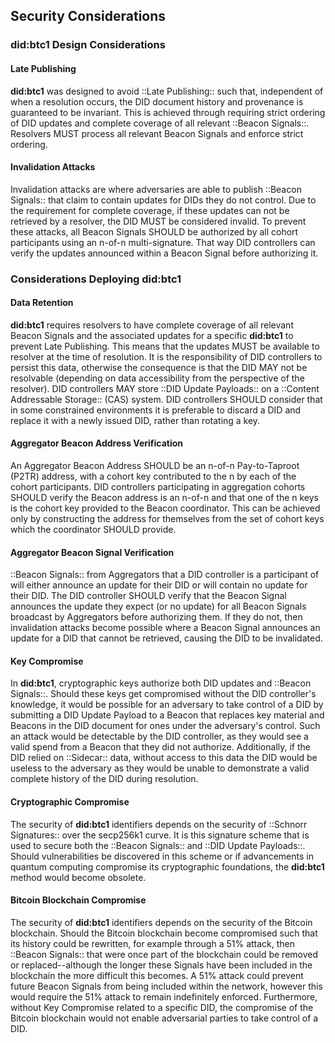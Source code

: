 ## Security Considerations

### did:btc1 Design Considerations

#### Late Publishing

**did:btc1** was designed to avoid ::Late Publishing:: such that, independent of when
a resolution occurs, the DID document history and provenance is guaranteed to
be invariant. This is achieved through requiring strict ordering of DID updates
and complete coverage of all relevant ::Beacon Signals::. Resolvers MUST process all
relevant Beacon Signals and enforce strict ordering.

#### Invalidation Attacks

Invalidation attacks are where adversaries are able to publish ::Beacon Signals::
that claim to contain updates for DIDs they do not control. Due to the requirement
for complete coverage, if these updates can not be retrieved by a resolver, the
DID MUST be considered invalid. To prevent these attacks, all Beacon Signals SHOULD
be authorized by all cohort participants using an n-of-n multi-signature. That
way DID controllers can verify the updates announced within a Beacon Signal
before authorizing it.

### Considerations Deploying did:btc1

#### Data Retention

**did:btc1** requires resolvers to have complete coverage of all relevant Beacon
Signals and the associated updates for a specific **did:btc1** to prevent Late
Publishing. This means that the updates MUST be available to resolver at the
time of resolution. It is the responsibility of DID controllers to persist this
data, otherwise the consequence is that the DID MAY not be resolvable (depending
on data accessibility from the perspective of the resolver).  DID controllers
MAY store ::DID Update Payloads:: on a ::Content Addressable Storage:: (CAS) system. DID
controllers SHOULD consider that in some constrained environments it is preferable
to discard a DID and replace it with a newly issued DID, rather than rotating
a key.

#### Aggregator Beacon Address Verification

An Aggregator Beacon Address SHOULD be an n-of-n Pay-to-Taproot (P2TR) address,
with a cohort key contributed to the n by each of the cohort participants. DID
controllers participating in aggregation cohorts SHOULD verify the Beacon address
is an n-of-n and that one of the n keys is the cohort key provided to the Beacon
coordinator. This can be achieved only by constructing the address for themselves
from the set of cohort keys which the coordinator SHOULD provide.

#### Aggregator Beacon Signal Verification

::Beacon Signals:: from Aggregators that a DID controller is a participant of will
either announce an update for their DID or will contain no update for their DID.
The DID controller SHOULD verify that the Beacon Signal announces the update they
expect (or no update) for all Beacon Signals broadcast by Aggregators before
authorizing them. If they do not, then invalidation attacks become possible where
a Beacon Signal announces an update for a DID that cannot be retrieved, causing
the DID to be invalidated.

#### Key Compromise

In **did:btc1**, cryptographic keys authorize both DID updates and ::Beacon Signals::.
Should these keys get compromised without the DID controller's knowledge, it
would be possible for an adversary to take control of a DID by submitting a DID
Update Payload to a Beacon that replaces key material and Beacons in the DID
document for ones under the adversary's control. Such an attack would be detectable
by the DID controller, as they would see a valid spend from a Beacon that they
did not authorize. Additionally, if the DID relied on ::Sidecar:: data, without access
to this data the DID would be useless to the adversary as they would be unable
to demonstrate a valid complete history of the DID during resolution.

#### Cryptographic Compromise

The security of **did:btc1** identifiers depends on the security of ::Schnorr
Signatures:: over the secp256k1 curve. It is this signature scheme that is used
to secure both the ::Beacon Signals:: and ::DID Update Payloads::. Should vulnerabilities
be discovered in this scheme or if advancements in quantum computing compromise
its cryptographic foundations, the **did:btc1** method would become obsolete.

#### Bitcoin Blockchain Compromise

The security of **did:btc1** identifiers depends on the security of the Bitcoin
blockchain. Should the Bitcoin blockchain become compromised such that its history
could be rewritten, for example through a 51% attack, then ::Beacon Signals:: that
were once part of the blockchain could be removed or replaced--although the longer
these Signals have been included in the blockchain the more difficult this becomes.
A 51% attack could prevent future Beacon Signals from being included within the
network, however this would require the 51% attack to remain indefinitely enforced.
Furthermore, without Key Compromise related to a specific DID, the compromise
of the Bitcoin blockchain would not enable adversarial parties to take control
of a DID.

